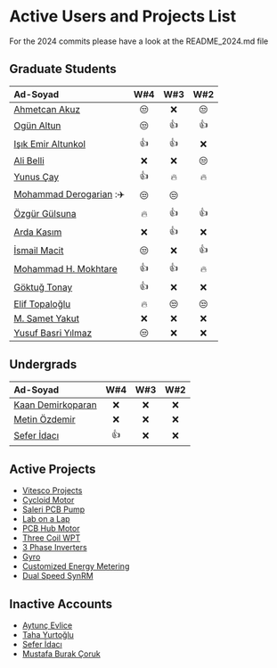 # Active Users and Projects List
For the 2024 commits please have a look at the README_2024.md file


## Graduate Students

|      Ad-Soyad   |  W#4 |  W#3 |   W#2 |  
|:-----------------|:----:|:----:|:----:|  
| [Ahmetcan Akuz](https://github.com/ahmetcan-akuz)      | :unamused:| :x:| :unamused: |
| [Ogün Altun](https://github.com/ogunaltun)       | :unamused:| :+1:| :+1:|
| [Işık Emir Altunkol](https://github.com/emir-altunkol)    | :+1:| :+1:| :x:|
| [Ali Belli](https://github.com/alibelli)    | :x:| :x:| :unamused: |
| [Yunus Çay](https://github.com/cayunus)    | :+1:| :fire:| :fire: |
| [Mohammad Derogarian](https://github.com/MDerogarian)    ::airplane:| :unamused:| :unamused:| 
| [Özgür Gülsuna](https://github.com/ozgurgulsuna)    | :fire:| :+1:| :+1:| 
| [Arda Kasım](https://github.com/ardakasim)    | :x:| :+1: | :x:| 
| [İsmail Macit](https://github.com/ismailmacit)    | :unamused:| :x:| :+1:| 
| [Mohammad H. Mokhtare](https://github.com/Mohammad-M93)     | :+1:| :+1:| :fire:| 
| [Göktuğ Tonay](https://github.com/Gktut)     | :+1:| :x:| :x:| 
| [Elif Topaloğlu](https://github.com/eliftplgl)      | :fire:| :unamused:| :unamused:| 
| [M. Samet Yakut](https://github.com/sametyakut)    | :x:| :x:| :x:| 
| [Yusuf Basri Yılmaz](https://github.com/yusufbyilmaz)   | :unamused:| :x:| :x:| 


## Undergrads
|      Ad-Soyad   |  W#4 |  W#3 |   W#2 |  
|:-----------------|:----:|:----:|:----:|  
| [Kaan Demirkoparan](https://github.com/KaanDemirkoparan)    | :x:| :x:| :x:| 
| [Metin Özdemir](https://github.com/metinozdemir01)      | :x:| :x:| :x:| 
| [Sefer İdacı](https://github.com/seferidaci)   | :+1:| :x:| :x:| 


## Active Projects

- [Vitesco Projects](https://github.com/odtu/VITESCO-METU)
- [Cycloid Motor](https://github.com/odtu/Cycloid-Integrated-Robotic-Actuator)
- [Saleri PCB Pump](https://github.com/odtu/Saleri-PCB-Motor-for-ePumps)
- [Lab on a Lap](https://github.com/odtu/lab-on-a-lap)
- [PCB Hub Motor](https://github.com/odtu/PCB-Hub-Motor)
- [Three Coil WPT](https://github.com/odtu/Three-Coil-Concurrent-WPT)
- [3 Phase Inverters](https://github.com/ahmetcan-akuz/3-Phase-Inverters)
- [Gyro](https://github.com/odtu/Roketsan-Gyro)
- [Customized Energy Metering](https://github.com/odtu/Customized-Energy-Metering)
- [Dual Speed SynRM](https://github.com/odtu/Dual-speed-SynRM)

## Inactive Accounts

- [Aytunç Evlice](https://github.com/aytunc-evlice) 
- [Taha Yurtoğlu](https://github.com/tahayurtoglu)
- [Sefer İdacı](https://github.com/seferidaci)
- [Mustafa Burak Çoruk](https://github.com/MustafaBurakCORUK)
